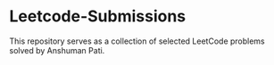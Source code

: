 # Leetcode-Submissions
This repository serves as a collection of selected LeetCode problems solved by Anshuman Pati.
